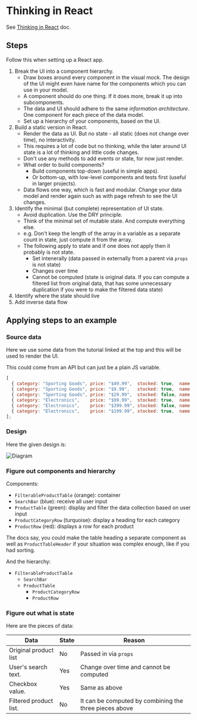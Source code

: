 # Thinking in React

See [Thinking in React](https://reactjs.org/docs/thinking-in-react.html) doc.


## Steps

Follow this when setting up a React app.

1. Break the UI into a component hierarchy.
    - Draw boxes around every component in the visual mock. The design of the UI might even have name for the components which you can use in your model.
    - A component should do one thing. If it does more, break it up into subcomponents.
    - The data and UI should adhere to the same _information architecture_. One component for each piece of the data model.
    - Set up a hierarchy of your components, based on the UI.
1. Build a static version in React.
    - Render the data as UI. But no state - all static (does not change over time), no interactivity.  
    - This requires a lot of code but no thinking, while the later around UI state is a lot of thinking and little code changes.
    - Don't use any methods to add events or state, for now just render.
    - What order to build components?
        - Build components top-down (useful in simple apps). 
        - Or bottom-up, with low-level components and tests first (useful in larger projects).
    - Data flows one way, which is fast and modular. Change your data model and render again such as with page refresh to see the UI changes.
1. Identify the minimal (but complete) representation of UI state.
    - Avoid duplication. Use the DRY principle.
    - Think of the minimal set of mutable state. And compute everything else.
    - e.g. Don't keep the length of the array in a variable as a separate count in state, just compute it from the array.    
    - The following apply to state and if one does not apply then it probably is not state.
        - Set intenerally (data passed in externally from a parent via `props` is not state)
        - Changes over time
        - Cannot be computed (state is original data. If you can compute a filtered list from original data, that has some unnecessary duplication if you were to make the filtered data state)
1. Identify where the state should live
1. Add inverse data flow
    
    
## Applying steps to an example

### Source data

Here we use some data from the tutorial linked at the top and this will be used to render the UI.

This could come from an API but can just be a plain JS variable.

```javascript
[
  { category: "Sporting Goods", price: "$49.99",  stocked: true,  name: "Football" },
  { category: "Sporting Goods", price: "$9.99",   stocked: true,  name: "Baseball" },
  { category: "Sporting Goods", price: "$29.99",  stocked: false, name: "Basketball" },
  { category: "Electronics",    price: "$99.99",  stocked: true,  name: "iPod Touch" },
  { category: "Electronics",    price: "$399.99", stocked: false, name: "iPhone 5" },
  { category: "Electronics",    price: "$199.99", stocked: true,  name: "Nexus 7" }
];
```

### Design

Here the given design is:

![Diagram](https://reactjs.org/static/9381f09e609723a8bb6e4ba1a7713b46/90cbd/thinking-in-react-components.png)

### Figure out components and hierarchy

Components:

- `FilterableProductTable` (orange): container
- `SearchBar` (blue): receive all user input
- `ProductTable` (green): display and filter the data collection based on user input
- `ProductCategoryRow` (turquoise): display a heading for each category
- `ProductRow` (red): displays a row for each product

The docs say, you could make the table heading a separate component as well as `ProductTableHeader` if your situation was complex enough, like if you had sorting.

And the hierarchy:

- `FilterableProductTable`
    - `SearchBar`
    - `ProductTable`
        - `ProductCategoryRow`
        - `ProductRow`

### Figure out what is state

Here are the pieces of data:

Data | State | Reason
--- | --- | ---
Original product list | No | Passed in via `props`
User's search text. | Yes | Change over time and cannot be computed
Checkbox value. | Yes | Same as above
Filtered product list. | No | It can be computed by combining the three pieces above


